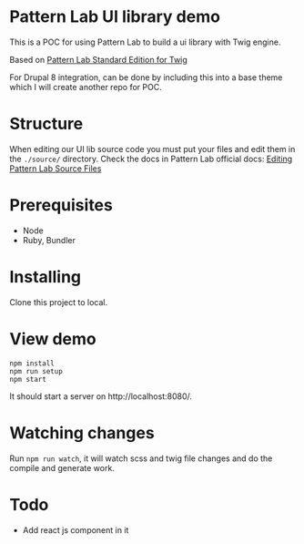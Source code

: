 # Pattern Lab UI library demo

This is a POC for using Pattern Lab to build a ui library with Twig engine.

Based on [Pattern Lab Standard Edition for Twig](https://github.com/pattern-lab/edition-php-twig-standard#use-composer-to-create-a-project)

For Drupal 8 integration, can be done by including this into a base theme which I will create another repo for POC.

# Structure
When editing our UI lib source code you must put your files and edit them in the `./source/` directory. 
Check the docs in Pattern Lab official docs: [Editing Pattern Lab Source Files](http://patternlab.io/docs/editing-source-files.html)

# Prerequisites
- Node
- Ruby, Bundler

# Installing

Clone this project to local.

# View demo
```
npm install
npm run setup
npm start
```
It should start a server on http://localhost:8080/.

# Watching changes
Run `npm run watch`, it will watch scss and twig file changes and do the compile and generate work.

# Todo
- Add react js component in it
